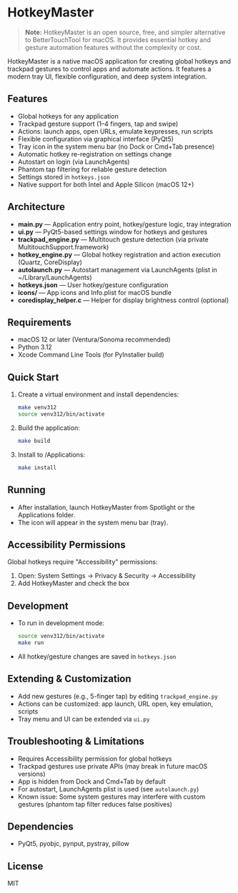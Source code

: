 # HotkeyMaster

> **Note:** HotkeyMaster is an open source, free, and simpler alternative to BetterTouchTool for macOS. It provides essential hotkey and gesture automation features without the complexity or cost.

HotkeyMaster is a native macOS application for creating global hotkeys and trackpad gestures to control apps and automate actions. It features a modern tray UI, flexible configuration, and deep system integration.

## Features
- Global hotkeys for any application
- Trackpad gesture support (1–4 fingers, tap and swipe)
- Actions: launch apps, open URLs, emulate keypresses, run scripts
- Flexible configuration via graphical interface (PyQt5)
- Tray icon in the system menu bar (no Dock or Cmd+Tab presence)
- Automatic hotkey re-registration on settings change
- Autostart on login (via LaunchAgents)
- Phantom tap filtering for reliable gesture detection
- Settings stored in `hotkeys.json`
- Native support for both Intel and Apple Silicon (macOS 12+)

## Architecture
- **main.py** — Application entry point, hotkey/gesture logic, tray integration
- **ui.py** — PyQt5-based settings window for hotkeys and gestures
- **trackpad_engine.py** — Multitouch gesture detection (via private MultitouchSupport.framework)
- **hotkey_engine.py** — Global hotkey registration and action execution (Quartz, CoreDisplay)
- **autolaunch.py** — Autostart management via LaunchAgents (plist in ~/Library/LaunchAgents)
- **hotkeys.json** — User hotkey/gesture configuration
- **icons/** — App icons and Info.plist for macOS bundle
- **coredisplay_helper.c** — Helper for display brightness control (optional)

## Requirements
- macOS 12 or later (Ventura/Sonoma recommended)
- Python 3.12
- Xcode Command Line Tools (for PyInstaller build)

## Quick Start
1. Create a virtual environment and install dependencies:
   ```sh
   make venv312
   source venv312/bin/activate
   ```
2. Build the application:
   ```sh
   make build
   ```
3. Install to /Applications:
   ```sh
   make install
   ```

## Running
- After installation, launch HotkeyMaster from Spotlight or the Applications folder.
- The icon will appear in the system menu bar (tray).

## Accessibility Permissions
Global hotkeys require "Accessibility" permissions:
1. Open: System Settings → Privacy & Security → Accessibility
2. Add HotkeyMaster and check the box

## Development
- To run in development mode:
  ```sh
  source venv312/bin/activate
  make run
  ```
- All hotkey/gesture changes are saved in `hotkeys.json`

## Extending & Customization
- Add new gestures (e.g., 5-finger tap) by editing `trackpad_engine.py`
- Actions can be customized: app launch, URL open, key emulation, scripts
- Tray menu and UI can be extended via `ui.py`

## Troubleshooting & Limitations
- Requires Accessibility permission for global hotkeys
- Trackpad gestures use private APIs (may break in future macOS versions)
- App is hidden from Dock and Cmd+Tab by default
- For autostart, LaunchAgents plist is used (see `autolaunch.py`)
- Known issue: Some system gestures may interfere with custom gestures (phantom tap filter reduces false positives)

## Dependencies
- PyQt5, pyobjc, pynput, pystray, pillow

## License
MIT
